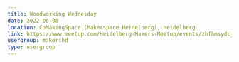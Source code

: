 ```yaml
---
title: Woodworking Wednesday
date: 2022-06-08
location: CoMakingSpace (Makerspace Heidelberg), Heidelberg
link: https://www.meetup.com/Heidelberg-Makers-Meetup/events/zhfhmsydcjblb/
usergroup: makershd
type: usergroup
---
```

